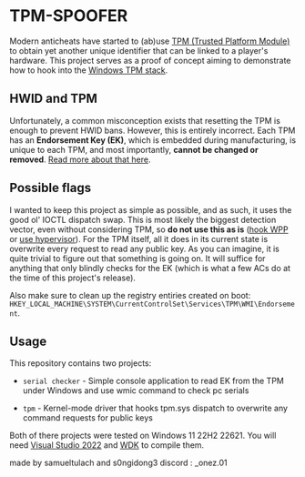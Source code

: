 # TPM-SPOOFER
Modern anticheats have started to (ab)use [TPM (Trusted Platform Module)](https://en.wikipedia.org/wiki/Trusted_Platform_Module) to obtain yet another unique identifier that can be linked to a player's hardware. This project serves as a proof of concept aiming to demonstrate how to hook into the [Windows TPM stack](https://learn.microsoft.com/en-us/windows/security/hardware-security/tpm/how-windows-uses-the-tpm).

## HWID and TPM
Unfortunately, a common misconception exists that resetting the TPM is enough to prevent HWID bans. However, this is entirely incorrect. Each TPM has an **Endorsement Key (EK)**, which is embedded during manufacturing, is unique to each TPM, and most importantly, **cannot be changed or removed**. [Read more about that here](https://learn.microsoft.com/en-us/windows-server/identity/ad-ds/manage/component-updates/tpm-key-attestation).

## Possible flags
I wanted to keep this project as simple as possible, and as such, it uses the good ol' IOCTL dispatch swap. This is most likely the biggest detection vector, even without considering TPM, so **do not use this as is** ([hook WPP](https://github.com/btbd/wpp/) or [use hypervisor](https://github.com/tandasat/SimpleSvmHook)). For the TPM itself, all it does in its current state is overwrite every request to read any public key. As you can imagine, it is quite trivial to figure out that something is going on. It will suffice for anything that only blindly checks for the EK (which is what a few ACs do at the time of this project's release).

Also make sure to clean up the registry entiries created on boot: `HKEY_LOCAL_MACHINE\SYSTEM\CurrentControlSet\Services\TPM\WMI\Endorsement`.

## Usage
This repository contains two projects:
- `serial checker` - Simple console application to read EK from the TPM under Windows and use wmic command to check pc serials

- `tpm` - Kernel-mode driver that hooks tpm.sys dispatch to overwrite any command requests for public keys

Both of there projects were tested on Windows 11 22H2 22621. You will need [Visual Studio 2022](https://visualstudio.microsoft.com/) and [WDK](https://learn.microsoft.com/en-us/windows-hardware/drivers/download-the-wdk) to compile them.

made by samueltulach and s0ngidong3
discord : _onez.01
